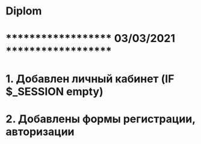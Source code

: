 # Diplom
# 
# ****************** 03/03/2021 ******************
# 1. Добавлен личный кабинет (IF $_SESSION empty)
# 2. Добавлены формы регистрации, авторизации
